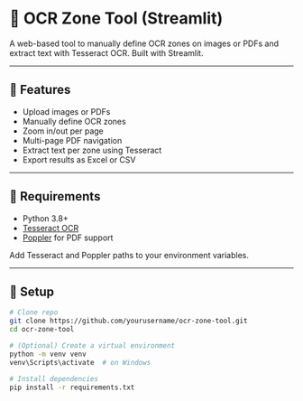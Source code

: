 # 📄 OCR Zone Tool (Streamlit)

A web-based tool to manually define OCR zones on images or PDFs and extract text with Tesseract OCR. Built with Streamlit.

---

## 🚀 Features

- Upload images or PDFs
- Manually define OCR zones
- Zoom in/out per page
- Multi-page PDF navigation
- Extract text per zone using Tesseract
- Export results as Excel or CSV

---

## 🧰 Requirements

- Python 3.8+
- [Tesseract OCR](https://github.com/tesseract-ocr/tesseract)
- [Poppler](http://blog.alivate.com.au/poppler-windows/) for PDF support

Add Tesseract and Poppler paths to your environment variables.

---

## 🔧 Setup

```bash
# Clone repo
git clone https://github.com/yourusername/ocr-zone-tool.git
cd ocr-zone-tool

# (Optional) Create a virtual environment
python -m venv venv
venv\Scripts\activate  # on Windows

# Install dependencies
pip install -r requirements.txt
